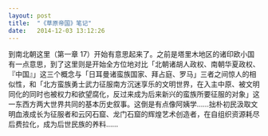 ```yaml
---
layout: post
title:  "《草原帝国》笔记"
date:   2014-12-03 13:12:26
---
```


到南北朝这里（第一章 17）开始有意思起来了。之前是塔里木地区的诸印欧小国有一点意思，到了这里则是开始全方位地对比「北朝诸胡人政权、南朝华夏政权、『中国』」这三个概念与「日耳曼诸蛮族国家、拜占庭、罗马」三者之间惊人的相似性，和「北方蛮族勇士武力征服南方沉迷享乐的文明世界，在入主中原、被文明同化的同时也被权力和欲望腐化，反过来成为后来新兴的蛮族所要征服的对象」这一东西方两大世界共同的基本历史叙事。这倒是有点像阿姨学……拙朴初民汲取文明血液成长为征服者和云冈石窟、龙门石窟的辉煌艺术创造者，在自组织资源耗尽后费拉化，成为后世民族的养料……